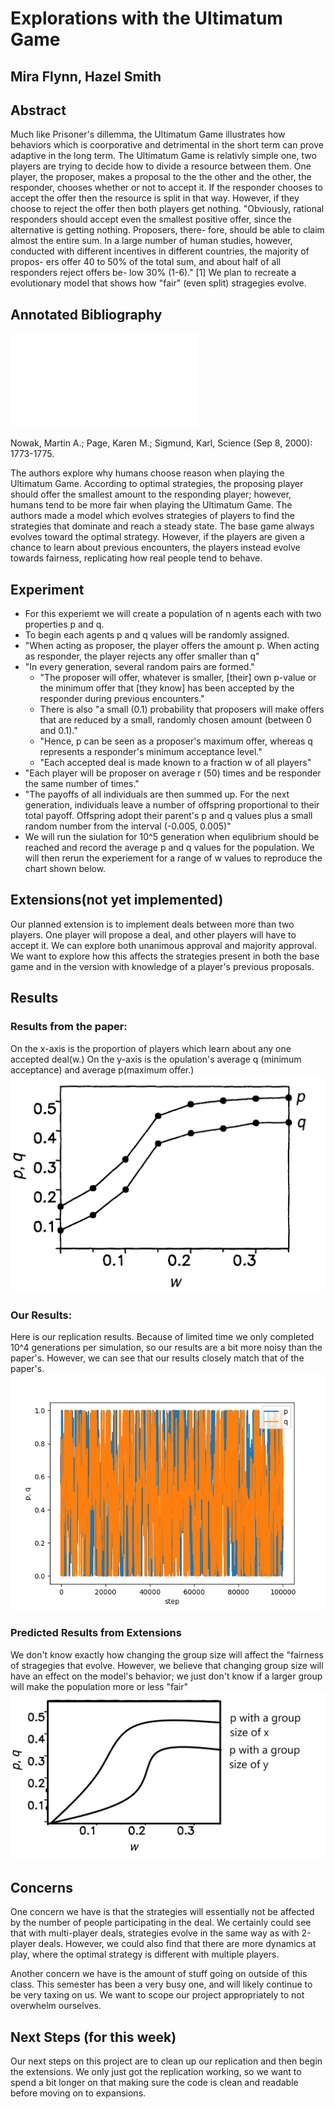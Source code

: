 # Explorations with the Ultimatum Game
## Mira Flynn, Hazel Smith

## Abstract

Much like Prisoner's dillemma, the Ultimatum Game illustrates how behaviors which is coorporative and detrimental in the short term can prove adaptive in the long term. The Ultimatum Game is relativly simple one, two players are trying to decide how to divide a resource between them. One player, the proposer, makes a proposal to the the other and the other, the responder, chooses whether or not to accept it. If the responder chooses to accept the offer then the resource is split in that way. However, if they choose to reject the offer then both players get nothing. "Obviously, rational responders should accept even the smallest positive offer, since the alternative is getting nothing. Proposers, there- fore, should be able to claim almost the entire sum. In a large number of human studies, however, conducted with different incentives in different countries, the majority of propos- ers offer 40 to 50% of the total sum, and about half of all responders reject offers be- low 30% (1-6)." [1] We plan to recreate a evolutionary model that shows how "fair" (even split) stragegies evolve. 

## Annotated Bibliography

![Collective dynamics of `small-world' networks](../Original_Paper.pdf)

Nowak, Martin A.; Page, Karen M.; Sigmund, Karl, Science (Sep 8, 2000): 1773-1775. 

The authors explore why humans choose reason when playing the Ultimatum Game. According to optimal strategies, the proposing player should offer the smallest amount to the responding player; however, humans tend to be more fair when playing the Ultimatum Game. The authors made a model which evolves strategies of players to find the strategies that dominate and reach a steady state. The base game always evolves toward the optimal strategy. However, if the players are given a chance to learn about previous encounters, the players instead evolve towards fairness, replicating how real people tend to behave.


## Experiment

- For this experiemt we will create a population of n agents each with two properties p and q.
- To begin each agents p and q values will be randomly assigned. 
- "When acting as proposer, the player offers the amount p. When acting as responder, the player rejects any offer smaller than q"
- "In every generation, several random pairs are formed."
	- "The proposer will offer, whatever is smaller, [their] own p-value or the minimum offer that [they know] has been accepted by the responder during previous encounters."
	- There is also "a small (0.1) probability that proposers will make offers that are reduced by a small, randomly chosen amount (between 0 and 0.1)."
	- "Hence, p can be seen as a proposer's maximum offer, whereas q represents a responder's minimum acceptance level."
	- "Each accepted deal is made known to a fraction w of all players" 
- "Each player will be proposer on average r (50) times and be responder the same number of times."
- "The payoffs of all individuals are then summed up. For the next generation, individuals leave a number of offspring proportional to their total payoff. Offspring adopt their parent's p and q values plus a small random number from the interval (-0.005, 0.005)"
- We will run the siulation  for 10^5 generation when equlibrium should be reached and record the average p and q values for the population. We will then rerun the experiement for a range of w values to reproduce the chart shown below.

## Extensions(not yet implemented)
Our planned extension is to implement deals between more than two players. One player will propose a deal, and other players will have to accept it. We can explore both unanimous approval and majority approval. We want to explore how this affects the strategies present in both the base game and in the version with knowledge of a player's previous proposals. 

## Results
### Results from the paper:
On the x-axis is the proportion of players which learn about any one accepted deal(w.) On the y-axis is the opulation's average q (minimum acceptance) and average p(maximum offer.)
![Results From Paper](images/Expected_Results.jpg)

### Our Results: 
Here is our replication results. Because of limited time we only completed 10^4 generations per simulation, so our results are a bit more noisy than the paper's. However, we can see that our results closely match that of the paper's. 
![Results from Replication](images/Figure_1.png)


### Predicted Results from Extensions
We don't know exactly how changing the group size will affect the "fairness of stragegies that evolve. However, we believe that changing group size will have an effect on the model's behavior; we just don't know if a larger group will make the population more or less "fair"
![Predicted Results from Extensions](images/Expected_Extension_Results.jpg)


## Concerns

One concern we have is that the strategies will essentially not be affected by the number of people participating in the deal. We certainly could see that with multi-player deals, strategies evolve in the same way as with 2-player deals. However, we could also find that there are more dynamics at play, where the optimal strategy is different with multiple players. 

Another concern we have is the amount of stuff going on outside of this class. This semester has been a very busy one, and will likely continue to be very taxing on us. We want to scope our project appropriately to not overwhelm ourselves. 


## Next Steps (for this week)

Our next steps on this project are to clean up our replication and then begin the extensions. We only just got the replication working, so we want to spend a bit longer on that making sure the code is clean and readable before moving on to expansions.




